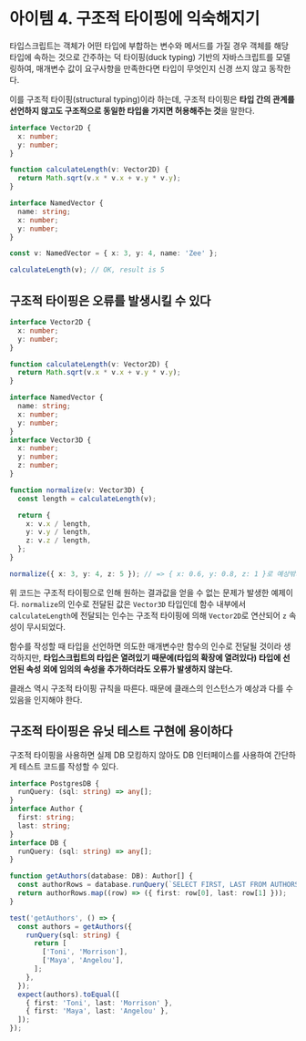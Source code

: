 # 아이템 4. 구조적 타이핑에 익숙해지기

타입스크립트는 객체가 어떤 타입에 부합하는 변수와 메서드를 가질 경우 객체를 해당 타입에 속하는 것으로 간주하는 덕 타이핑(duck typing) 기반의 자바스크립트를 모델링하여, 매개변수 값이 요구사항을 만족한다면 타입이 무엇인지 신경 쓰지 않고 동작한다.

이를 구조적 타이핑(structural typing)이라 하는데, 구조적 타이핑은 **타입 간의 관계를 선언하지 않고도 구조적으로 동일한 타입을 가지면 허용해주는 것**을 말한다.

```ts
interface Vector2D {
  x: number;
  y: number;
}

function calculateLength(v: Vector2D) {
  return Math.sqrt(v.x * v.x + v.y * v.y);
}

interface NamedVector {
  name: string;
  x: number;
  y: number;
}

const v: NamedVector = { x: 3, y: 4, name: 'Zee' };

calculateLength(v); // OK, result is 5
```

## 구조적 타이핑은 오류를 발생시킬 수 있다

```ts
interface Vector2D {
  x: number;
  y: number;
}

function calculateLength(v: Vector2D) {
  return Math.sqrt(v.x * v.x + v.y * v.y);
}

interface NamedVector {
  name: string;
  x: number;
  y: number;
}
interface Vector3D {
  x: number;
  y: number;
  z: number;
}

function normalize(v: Vector3D) {
  const length = calculateLength(v);

  return {
    x: v.x / length,
    y: v.y / length,
    z: v.z / length,
  };
}

normalize({ x: 3, y: 4, z: 5 }); // => { x: 0.6, y: 0.8, z: 1 }로 예상밖의 결과를 출력함
```

위 코드는 구조적 타이핑으로 인해 원하는 결과값을 얻을 수 없는 문제가 발생한 예제이다. `normalize`의 인수로 전달된 값은 `Vector3D` 타입인데 함수 내부에서 `calculateLength`에 전달되는 인수는 구조적 타이핑에 의해 `Vector2D`로 연산되어 `z` 속성이 무시되었다.

함수를 작성할 때 타입을 선언하면 의도한 매개변수만 함수의 인수로 전달될 것이라 생각하지만, **타입스크립트의 타입은 열려있기 때문에(타입의 확장에 열려있다) 타입에 선언된 속성 외에 임의의 속성을 추가하더라도 오류가 발생하지 않는다.**

클래스 역시 구조적 타이핑 규칙을 따른다. 때문에 클래스의 인스턴스가 예상과 다를 수 있음을 인지해야 한다.

## 구조적 타이핑은 유닛 테스트 구현에 용이하다

구조적 타이핑을 사용하면 실제 DB 모킹하지 않아도 DB 인터페이스를 사용하여 간단하게 테스트 코드를 작성할 수 있다.

```ts
interface PostgresDB {
  runQuery: (sql: string) => any[];
}
interface Author {
  first: string;
  last: string;
}
interface DB {
  runQuery: (sql: string) => any[];
}

function getAuthors(database: DB): Author[] {
  const authorRows = database.runQuery(`SELECT FIRST, LAST FROM AUTHORS`);
  return authorRows.map((row) => ({ first: row[0], last: row[1] }));
}

test('getAuthors', () => {
  const authors = getAuthors({
    runQuery(sql: string) {
      return [
        ['Toni', 'Morrison'],
        ['Maya', 'Angelou'],
      ];
    },
  });
  expect(authors).toEqual([
    { first: 'Toni', last: 'Morrison' },
    { first: 'Maya', last: 'Angelou' },
  ]);
});
```
